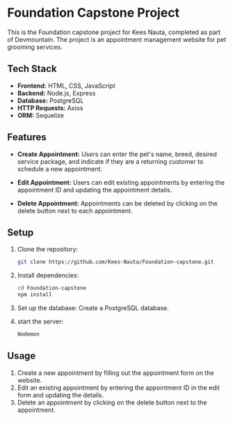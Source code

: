 # Foundation Capstone Project

This is the Foundation capstone project for Kees Nauta, completed as part of Devmountain. The project is an appointment management website for pet grooming services.

## Tech Stack

- **Frontend:** HTML, CSS, JavaScript
- **Backend:** Node.js, Express
- **Database:** PostgreSQL
- **HTTP Requests:** Axios
- **ORM:** Sequelize

## Features

- **Create Appointment:** Users can enter the pet's name, breed, desired service package, and indicate if they are a returning customer to schedule a new appointment.

- **Edit Appointment:** Users can edit existing appointments by entering the appointment ID and updating the appointment details.

- **Delete Appointment:** Appointments can be deleted by clicking on the delete button next to each appointment.

## Setup

1. Clone the repository:

   ```bash
   git clone https://github.com/Kees-Nauta/Foundation-capstone.git
   
2. Install dependencies:

   ```bash
   cd Foundation-capstone
   npm install
3. Set up the database:
    Create a PostgreSQL database.
4. start the server:
   ```bash
   Nodemon
 ## Usage
 1. Create a new appointment by filling out the appointment form on the website.
 2. Edit an existing appointment by entering the appointment ID in the edit form and updating the details.
 3. Delete an appointment by clicking on the delete button next to the appointment.
